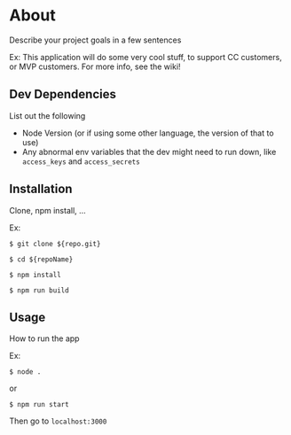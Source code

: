 # About
Describe your project goals in a few sentences

Ex: This application will do some very cool stuff, to support CC customers, or MVP customers. For more info, see the wiki!

## Dev Dependencies
List out the following
* Node Version (or if using some other language, the version of that to use)
* Any abnormal env variables that the dev might need to run down, like `access_keys` and `access_secrets`

## Installation
Clone, npm install, ...

Ex:

`$ git clone ${repo.git}`

`$ cd ${repoName}`

`$ npm install`

`$ npm run build`

## Usage
How to run the app

Ex: 

`$ node .`

or

`$ npm run start`

Then go to `localhost:3000`
